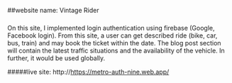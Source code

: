 ##website name: Vintage Rider
###
On this site, I implemented login authentication using firebase (Google, Facebook login).
From this site, a user can get described ride (bike, car, bus, train) and may book the ticket within the date.
The blog post section will contain the latest traffic situations and the availability of the vehicle. In further, it would be used globally.

#####live site:
 http://https://metro-auth-nine.web.app/